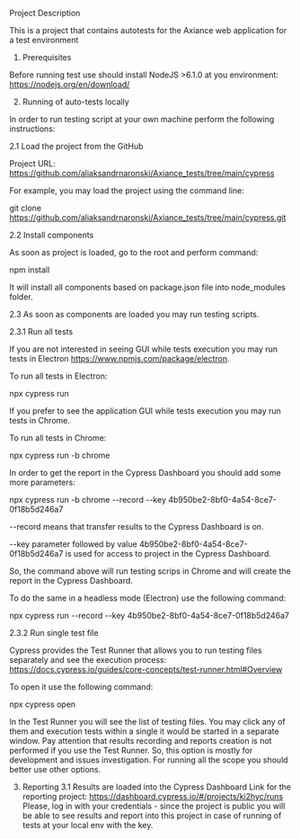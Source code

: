 Project Description

This is a project that contains autotests for the Axiance web application for a test environment



1. Prerequisites

Before running test use should install NodeJS >6.1.0 at you environment: https://nodejs.org/en/download/

2. Running of auto-tests locally

In order to run testing script at your own machine perform the following instructions:

2.1 Load the project from the GitHub

Project URL: https://github.com/aliaksandrnaronski/Axiance_tests/tree/main/cypress

For example, you may load the project using the command line:

git clone https://github.com/aliaksandrnaronski/Axiance_tests/tree/main/cypress.git

2.2 Install components

As soon as project is loaded, go to the root and perform command:

npm install

It will install all components based on package.json file into node_modules folder.

2.3 As soon as components are loaded you may run testing scripts.

2.3.1 Run all tests

If you are not interested in seeing GUI while tests execution you may run tests in Electron https://www.npmjs.com/package/electron.

To run all tests in Electron:

npx cypress run

If you prefer to see the application GUI while tests execution you may run tests in Chrome.

To run all tests in Chrome:

npx cypress run -b chrome

In order to get the report in the Cypress Dashboard you should add some more parameters:

npx cypress run -b chrome --record --key 4b950be2-8bf0-4a54-8ce7-0f18b5d246a7

--record means that transfer results to the Cypress Dashboard is on.

--key parameter followed by value 4b950be2-8bf0-4a54-8ce7-0f18b5d246a7 is used for access to project in the Cypress Dashboard.

So, the command above will run testing scrips in Chrome and will create the report in the Cypress Dashboard.

To do the same in a headless mode (Electron) use the following command:

npx cypress run --record --key 4b950be2-8bf0-4a54-8ce7-0f18b5d246a7

2.3.2 Run single test file

Cypress provides the Test Runner that allows you to run testing files separately and see the execution process: https://docs.cypress.io/guides/core-concepts/test-runner.html#Overview

To open it use the following command:

npx cypress open

In the Test Runner you will see the list of testing files. You may click any of them and execution tests within a single it would be started in a separate window. Pay attention that results recording and reports creation is not performed if you use the Test Runner. So, this option is mostly for development and issues investigation. For running all the scope you should better use other options.

3. Reporting
   3.1 Results are loaded into the Cypress Dashboard
   Link for the reporting project: https://dashboard.cypress.io/#/projects/ki2hyc/runs Please, log in with your credentials - since the project is public you will be able to see results and report into this project in case of running of tests at your local env with the key.